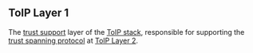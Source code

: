 ## ToIP Layer 1

<p class="c8"><span>The </span><span class="c2"><a class="c3" href="#h.451usstmcuuk">trust support</a></span><span>&nbsp;layer of the </span><span class="c2"><a class="c3" href="#h.wms58fgdch9m">ToIP stack</a></span><span>, responsible for supporting the </span><span class="c2"><a class="c3" href="#h.fnuaao3a1j25">trust spanning protocol</a></span><span>&nbsp;at </span><span class="c2"><a class="c3" href="#h.ikqr9hyt133k">ToIP Layer 2</a></span><span class="c0">.</span></p>

